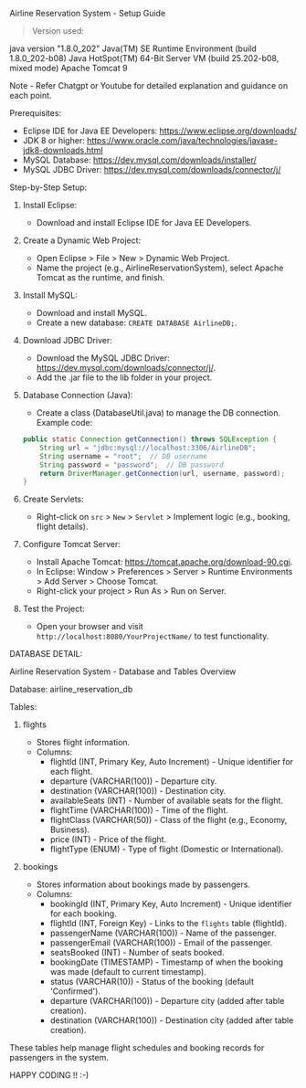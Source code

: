 Airline Reservation System - Setup Guide


>Version used:

java version "1.8.0_202"
Java(TM) SE Runtime Environment (build 1.8.0_202-b08)
Java HotSpot(TM) 64-Bit Server VM (build 25.202-b08, mixed mode)
Apache Tomcat 9


Note - Refer Chatgpt or Youtube for detailed explanation and guidance on each point.

Prerequisites:
- Eclipse IDE for Java EE Developers: https://www.eclipse.org/downloads/
- JDK 8 or higher: https://www.oracle.com/java/technologies/javase-jdk8-downloads.html
- MySQL Database: https://dev.mysql.com/downloads/installer/
- MySQL JDBC Driver: https://dev.mysql.com/downloads/connector/j/

Step-by-Step Setup:

1. Install Eclipse:
   - Download and install Eclipse IDE for Java EE Developers.

2. Create a Dynamic Web Project:
   - Open Eclipse > File > New > Dynamic Web Project.
   - Name the project (e.g., AirlineReservationSystem), select Apache Tomcat as the runtime, and finish.

3. Install MySQL:
   - Download and install MySQL.
   - Create a new database: `CREATE DATABASE AirlineDB;`.

4. Download JDBC Driver:
   - Download the MySQL JDBC Driver: https://dev.mysql.com/downloads/connector/j/.
   - Add the .jar file to the lib folder in your project.

5. Database Connection (Java):
   - Create a class (DatabaseUtil.java) to manage the DB connection.
   Example code:
   ```java
   public static Connection getConnection() throws SQLException {
       String url = "jdbc:mysql://localhost:3306/AirlineDB";
       String username = "root";  // DB username
       String password = "password";  // DB password
       return DriverManager.getConnection(url, username, password);
   }

6. Create Servlets:
   - Right-click on `src` > `New` > `Servlet` > Implement logic (e.g., booking, flight details).

7. Configure Tomcat Server:
   - Install Apache Tomcat: https://tomcat.apache.org/download-90.cgi.
   - In Eclipse: Window > Preferences > Server > Runtime Environments > Add Server > Choose Tomcat.
   - Right-click your project > Run As > Run on Server.

8. Test the Project:
   - Open your browser and visit `http://localhost:8080/YourProjectName/` to test functionality.




DATABASE DETAIL:

Airline Reservation System - Database and Tables Overview

Database: airline_reservation_db

Tables:

1. flights
   - Stores flight information.
   - Columns:
     - flightId (INT, Primary Key, Auto Increment) - Unique identifier for each flight.
     - departure (VARCHAR(100)) - Departure city.
     - destination (VARCHAR(100)) - Destination city.
     - availableSeats (INT) - Number of available seats for the flight.
     - flightTime (VARCHAR(100)) - Time of the flight.
     - flightClass (VARCHAR(50)) - Class of the flight (e.g., Economy, Business).
     - price (INT) - Price of the flight.
     - flightType (ENUM) - Type of flight (Domestic or International).

2. bookings
   - Stores information about bookings made by passengers.
   - Columns:
     - bookingId (INT, Primary Key, Auto Increment) - Unique identifier for each booking.
     - flightId (INT, Foreign Key) - Links to the `flights` table (flightId).
     - passengerName (VARCHAR(100)) - Name of the passenger.
     - passengerEmail (VARCHAR(100)) - Email of the passenger.
     - seatsBooked (INT) - Number of seats booked.
     - bookingDate (TIMESTAMP) - Timestamp of when the booking was made (default to current timestamp).
     - status (VARCHAR(10)) - Status of the booking (default 'Confirmed').
     - departure (VARCHAR(100)) - Departure city (added after table creation).
     - destination (VARCHAR(100)) - Destination city (added after table creation).


These tables help manage flight schedules and booking records for passengers in the system.

HAPPY CODING !! :-) 


